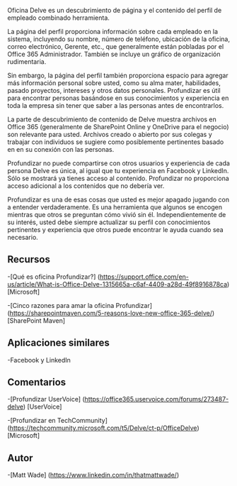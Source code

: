 
Oficina Delve es un descubrimiento de página y el contenido del perfil de empleado combinado
herramienta.

La página del perfil proporciona información sobre cada empleado en la
sistema, incluyendo su nombre, número de teléfono, ubicación de la oficina, correo electrónico,
Gerente, etc., que generalmente están pobladas por el Office 365
Administrador. También se incluye un gráfico de organización rudimentaria.

Sin embargo, la página del perfil también proporciona espacio para agregar más
información personal sobre usted, como su alma mater, habilidades, pasado
proyectos, intereses y otros datos personales. Profundizar es útil para
encontrar personas basándose en sus conocimientos y experiencia en toda la empresa
sin tener que saber a las personas antes de encontrarlos.

La parte de descubrimiento de contenido de Delve muestra archivos en Office 365
(generalmente de SharePoint Online y OneDrive para el negocio) son
relevante para usted. Archivos creado o abierto por sus colegas y
trabajar con individuos se sugiere como posiblemente pertinentes basado en
en su conexión con las personas.

Profundizar no puede compartirse con otros usuarios y experiencia de cada persona
Delve es única, al igual que tu experiencia en Facebook y
LinkedIn. Sólo se mostrará ya tienes acceso al contenido.
Profundizar no proporciona acceso adicional a los contenidos que no debería ver.

Profundizar es una de esas cosas que usted es mejor apagado jugando con a
entender verdaderamente. Es una herramienta que algunos se encogen mientras que otros se preguntan
cómo vivió sin él. Independientemente de su interés, usted debe
siempre actualizar su perfil con conocimientos pertinentes y experiencia que otros
puede encontrar le ayuda cuando sea necesario.

Recursos
---------

-[Qué es oficina
    Profundizar?] (https://support.office.com/en-us/article/What-is-Office-Delve-1315665a-c6af-4409-a28d-49f8916878ca)
    \[Microsoft\]

-[Cinco razones para amar la oficina
    Profundizar] (https://sharepointmaven.com/5-reasons-love-new-office-365-delve/)
    \[SharePoint Maven\]

Aplicaciones similares
--------------------

-Facebook y LinkedIn

Comentarios
---------

-[Profundizar UserVoice] (https://office365.uservoice.com/forums/273487-delve)
    \[UserVoice\]

-[Profundizar en TechCommunity] (https://techcommunity.microsoft.com/t5/Delve/ct-p/OfficeDelve)
    \[Microsoft\]

Autor
---------

-[Matt Wade] (https://www.linkedin.com/in/thatmattwade/)

